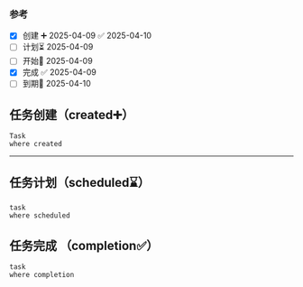 ### 参考
- [x] 创建 ➕ 2025-04-09 ✅ 2025-04-10
- [ ] 计划⏳ 2025-04-09 
- [ ] 开始🛫 2025-04-09 
- [x] 完成 ✅ 2025-04-09
- [ ] 到期📅 2025-04-10 
## 任务创建（created➕）
```dataview
Task 
where created
```
---
## 任务计划（scheduled⌛）
```dataview
task 
where scheduled
```

## 任务完成 （completion✅）
```dataview 
task 
where completion
```
